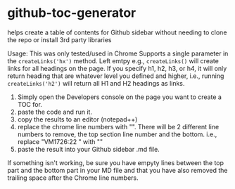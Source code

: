 # github-toc-generator
helps create a table of contents for Github sidebar without needing to clone the repo or install 3rd party libraries

Usage: 
This was only tested/used in Chrome
Supports a single parameter in the `createLinks('hx')` method. 
Left emtpy e.g., `createLinks()` will create links for all headings on the page. If you specify h1, h2, h3, or h4, it will only return heading that are whatever level you defined and higher, i.e., running `createLinks('h2')` will return all H1 and H2 headings as links.
  

1. Simply open the Developers console on the page you want to create a TOC for.
2. paste the code and run it.
3. copy the results to an editor (notepad++)
4. replace the chrome line numbers with "". There will be 2 different line numbers to remove, the top section line number and the bottom.
  i.e., replace "VM1726:22 " with ""
5. paste the result into your Github sidebar .md file.

If something isn't working, be sure you have empyty lines between the top part and the bottom part in your MD file and that you have also removed the trailing space after the Chrome line numbers.
  
